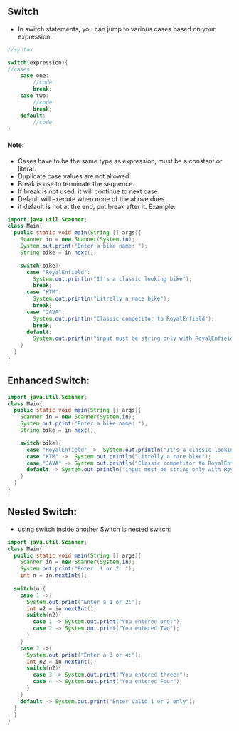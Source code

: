 ## Switch
- In switch statements, you can jump to various cases based on your expression.
```java
//syntax

switch(expression){
//cases
	case one:
		//code 
		break;
	case two:
		//code
		break;
	default:
		//code
}
```
#### Note:
- Cases have to be the same type as expression, must be a constant or literal.
- Duplicate case values are not allowed
- Break is use to terminate the sequence.
- If break is not used, it will continue to next case.
- Default will execute when none of the above does.
- if default is not at the end, put break after it.
Example:
```java
import java.util.Scanner;
class Main{
  public static void main(String [] args){
    Scanner in = new Scanner(System.in);
    System.out.print("Enter a bike name: ");
    String bike = in.next();  

    switch(bike){
      case "RoyalEnfield":
        System.out.println("It's a classic looking bike");
        break;
      case "KTM":
        System.out.println("Litrelly a race bike");
        break;
      case "JAVA":
        System.out.println("Classic competitor to RoyalEnfield");
        break;
      default:
        System.out.println("input must be string only with RoyalEnfield, KTM , JAVA");
    }
  }
}
```
## Enhanced Switch:
```java
import java.util.Scanner;
class Main{
  public static void main(String [] args){
    Scanner in = new Scanner(System.in);
    System.out.print("Enter a bike name: ");
    String bike = in.next();  

    switch(bike){
      case "RoyalEnfield" ->  System.out.println("It's a classic looking bike");
      case "KTM" ->  System.out.println("Litrelly a race bike");
      case "JAVA" -> System.out.println("Classic competitor to RoyalEnfield");
      default -> System.out.println("input must be string only with RoyalEnfield, KTM , JAVA");
    }
  }
}
```

## Nested Switch:
- using switch inside another Switch is nested switch: 
```java
import java.util.Scanner;
class Main{
  public static void main(String [] args){
    Scanner in = new Scanner(System.in);
    System.out.print("Enter  1 or 2: ");
    int n = in.nextInt();  
 
  switch(n){
    case 1 ->{
      System.out.print("Enter a 1 or 2:");
      int n2 = in.nextInt();
      switch(n2){
        case 1 -> System.out.print("You entered one:");
        case 2 -> System.out.print("You entered Two");
      }
    }
    case 2 ->{
      System.out.print("Enter a 3 or 4:");
      int n2 = in.nextInt();
      switch(n2){
        case 3 -> System.out.print("You entered three:");
        case 4 -> System.out.print("You entered Four");
      }
    }
    default -> System.out.print("Enter valid 1 or 2 only");
  }
  }
}
```